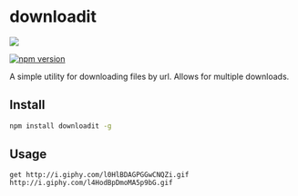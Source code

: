 # downloadit
![](https://media.giphy.com/media/DiYaXNov6PdyE/giphy.gif)

[![npm version](https://badge.fury.io/js/downloadit.svg)](https://badge.fury.io/js/downloadit)

A simple utility for downloading files by url. Allows for multiple downloads.

## Install
```bash
npm install downloadit -g
```

## Usage
```
get http://i.giphy.com/l0HlBDAGPGGwCNQZi.gif http://i.giphy.com/l4HodBpDmoMA5p9bG.gif
```
